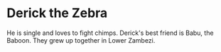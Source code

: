 # Derick the Zebra
He is single and loves to fight chimps.
Derick's best friend is Babu, the Baboon. They grew up together in Lower Zambezi.
